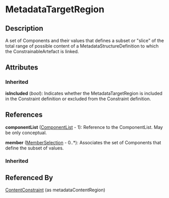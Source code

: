 
# MetadataTargetRegion





## Description

A set of Components and their values that defines a subset or "slice" of the total range of possible content of a MetadataStructureDefinition to which the ConstrainableArtefact is linked.


## Attributes

### Inherited

**isIncluded** (*bool*): Indicates whether the MetadataTargetRegion is included in the Constraint definition or excluded from the Constraint definition.



## References

**componentList** ([ComponentList](../Base/ComponentList.md) - 1): Reference to the ComponentList. May be only conceptual.

**member** ([MemberSelection](MemberSelection.md) - 0..*): Associates the set of Components that define the subset of values.

### Inherited



## Referenced By

[ContentConstraint](ContentConstraint.md) (as metadataContentRegion)


